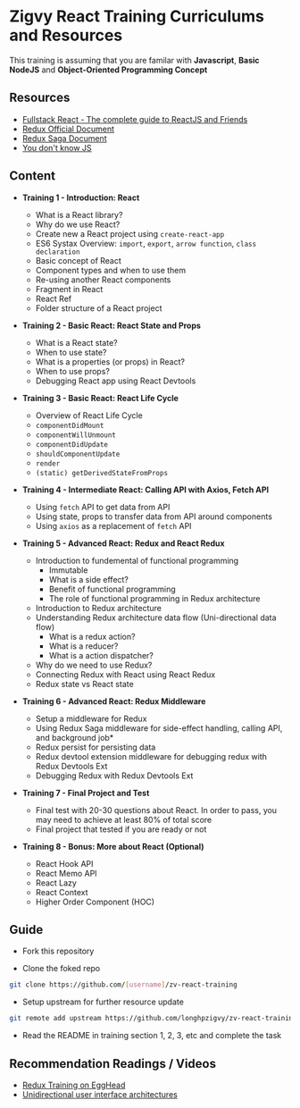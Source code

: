 # Zigvy React Training Curriculums and Resources

This training is assuming that you are familar with **Javascript**, **Basic NodeJS** and **Object-Oriented Programming Concept**

## Resources
- [Fullstack React - The complete guide to ReactJS and Friends](https://drive.google.com/file/d/1eX_nMcPBYtLRSEp74ZVpUrGVltsFDBRc/view?usp=sharing)
- [Redux Official Document](https://redux.js.org/basics/basic-tutorial)
- [Redux Saga Document](https://redux-saga.js.org/)
- [You don't know JS](https://github.com/getify/You-Dont-Know-JS)

## Content
- **Training 1 - Introduction: React**
  - What is a React library?
  - Why do we use React?
  - Create new a React project using `create-react-app`
  - ES6 Systax Overview: `import`, `export`, `arrow function`, `class declaration`
  - Basic concept of React
  - Component types and when to use them
  - Re-using another React components
  - Fragment in React
  - React Ref
  - Folder structure of a React project

- **Training 2 - Basic React: React State and Props**
  - What is a React state?
  - When to use state?
  - What is a properties (or props) in React?
  - When to use props?
  - Debugging React app using React Devtools

- **Training 3 - Basic React: React Life Cycle**
  - Overview of React Life Cycle
  - `componentDidMount`
  - `componentWillUnmount`
  - `componentDidUpdate`
  - `shouldComponentUpdate`
  - `render`
  - `(static) getDerivedStateFromProps`

- **Training 4 - Intermediate React: Calling API with Axios, Fetch API**
  - Using `fetch` API to get data from API
  - Using state, props to transfer data from API around components
  - Using `axios` as a replacement of `fetch` API

- **Training 5 - Advanced React: Redux and React Redux**
  - Introduction to fundemental of functional programming
    - Immutable
    - What is a side effect?
    - Benefit of functional programming
    - The role of functional programming in Redux architecture
  - Introduction to Redux architecture
  - Understanding Redux architecture data flow (Uni-directional data flow)
    - What is a redux action?
    - What is a reducer?
    - What is a action dispatcher?
  - Why do we need to use Redux?
  - Connecting Redux with React using React Redux
  - Redux state vs React state

- **Training 6 - Advanced React: Redux Middleware**
  - Setup a middleware for Redux
  - Using Redux Saga middleware for side-effect handling, calling API, and background job*
  - Redux persist for persisting data
  - Redux devtool extension middleware for debugging redux with Redux Devtools Ext
  - Debugging Redux with Redux Devtools Ext

- **Training 7 - Final Project and Test**
  - Final test with 20-30 questions about React. In order to pass, you may need to achieve at least 80% of total score
  - Final project that tested if you are ready or not

- **Training 8 - Bonus: More about React (Optional)**
  - React Hook API
  - React Memo API
  - React Lazy
  - React Context
  - Higher Order Component (HOC)

## Guide
- Fork this repository

- Clone the foked repo

```bash
git clone https://github.com/[username]/zv-react-training
```

- Setup upstream for further resource update

```bash
git remote add upstream https://github.com/longhpzigvy/zv-react-training
```

- Read the README in training section 1, 2, 3, etc and complete the task


## Recommendation Readings / Videos
- [Redux Training on EggHead](https://egghead.io/courses/getting-started-with-redux)
- [Unidirectional user interface architectures](https://staltz.com/unidirectional-user-interface-architectures.html)
